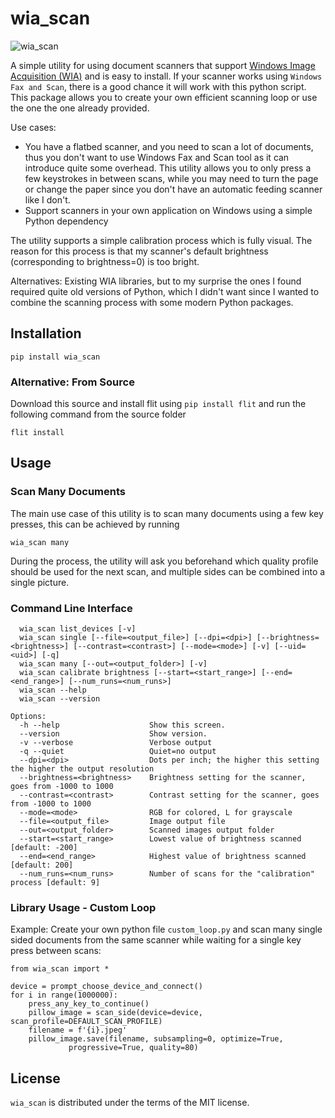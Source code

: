 #  wia_scan

![wia_scan](res/teaser.png)

A simple utility for using document scanners that support
[Windows Image Acquisition (WIA)](https://learn.microsoft.com/en-us/windows/win32/wia/-wia-startpage)
and is easy to install. If your scanner works using `Windows Fax and Scan`, there is a good chance it will work with this python script.
This package allows you to create your own efficient scanning loop or use the one the one already provided.

Use cases:
* You have a flatbed scanner, and you need to scan a lot of documents, thus you don't want to
  use Windows Fax and Scan tool as it can introduce quite some overhead. This utility allows
  you to only press a few keystrokes in between scans, while you may need to turn the page or
  change the paper since you don't have an automatic feeding scanner like I don't.
* Support scanners in your own application on Windows using a simple Python dependency

The utility supports a simple calibration process which is fully visual. The reason for this process is that my scanner's default
brightness (corresponding to brightness=0) is too bright.

Alternatives: Existing WIA libraries, but to my surprise the ones I found required quite old
versions of Python, which I didn't want since I wanted to combine the scanning process with some modern Python packages.

## Installation
```
pip install wia_scan
```

### Alternative: From Source
Download this source and install flit using `pip install flit` and run the following command from the source folder
```
flit install
```

## Usage

### Scan Many Documents
The main use case of this utility is to scan many documents using a few key presses, this can be achieved by running
```
wia_scan many
```
During the process, the utility will ask you beforehand which quality profile should be used for the next scan, and 
multiple sides can be combined into a single picture.

### Command Line Interface

```
  wia_scan list_devices [-v]
  wia_scan single [--file=<output_file>] [--dpi=<dpi>] [--brightness=<brightness>] [--contrast=<contrast>] [--mode=<mode>] [-v] [--uid=<uid>] [-q]
  wia_scan many [--out=<output_folder>] [-v]
  wia_scan calibrate brightness [--start=<start_range>] [--end=<end_range>] [--num_runs=<num_runs>]
  wia_scan --help
  wia_scan --version

Options:
  -h --help                    Show this screen.
  --version                    Show version.
  -v --verbose                 Verbose output
  -q --quiet                   Quiet=no output
  --dpi=<dpi>                  Dots per inch; the higher this setting the higher the output resolution
  --brightness=<brightness>    Brightness setting for the scanner, goes from -1000 to 1000
  --contrast=<contrast>        Contrast setting for the scanner, goes from -1000 to 1000
  --mode=<mode>                RGB for colored, L for grayscale
  --file=<output_file>         Image output file
  --out=<output_folder>        Scanned images output folder
  --start=<start_range>        Lowest value of brightness scanned [default: -200]
  --end=<end_range>            Highest value of brightness scanned [default: 200]
  --num_runs=<num_runs>        Number of scans for the "calibration" process [default: 9]
```

### Library Usage - Custom Loop
Example: Create your own python file `custom_loop.py` and scan many single sided documents from the same scanner while waiting for a single key press between scans:
```
from wia_scan import *

device = prompt_choose_device_and_connect()
for i in range(1000000):
    press_any_key_to_continue()
    pillow_image = scan_side(device=device, scan_profile=DEFAULT_SCAN_PROFILE)
    filename = f'{i}.jpeg'
    pillow_image.save(filename, subsampling=0, optimize=True,
             progressive=True, quality=80)
```


## License
`wia_scan` is distributed under the terms of the MIT license.
